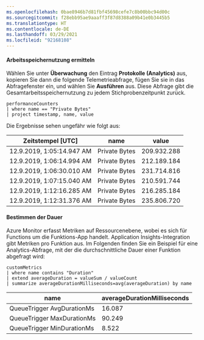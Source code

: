 ```yaml
---
ms.openlocfilehash: 0bae8946b7d81fbf45698cefe7c8b00bbc94d00c
ms.sourcegitcommit: f28ebb95ae9aaaff3f87d8388a09b41e0b3445b5
ms.translationtype: HT
ms.contentlocale: de-DE
ms.lasthandoff: 03/29/2021
ms.locfileid: "92168108"
---
```

#### <a name="determine-memory-usage"></a>Arbeitsspeichernutzung ermitteln 

Wählen Sie unter **Überwachung** den Eintrag **Protokolle (Analytics)** aus, kopieren Sie dann die folgende Telemetrieabfrage, fügen Sie sie in das Abfragefenster ein, und wählen Sie **Ausführen** aus. Diese Abfrage gibt die Gesamtarbeitsspeichernutzung zu jedem Stichprobenzeitpunkt zurück.

```
performanceCounters
| where name == "Private Bytes"
| project timestamp, name, value
```

Die Ergebnisse sehen ungefähr wie folgt aus:

| Zeitstempel \[UTC\]          | name          | value       |
|----------------------------|---------------|-------------|
| 12.9.2019, 1:05:14\.947 AM | Private Bytes | 209.932.288 |
| 12.9.2019, 1:06:14\.994 AM | Private Bytes | 212.189.184 |
| 12.9.2019, 1:06:30\.010 AM | Private Bytes | 231.714.816 |
| 12.9.2019, 1:07:15\.040 AM | Private Bytes | 210.591.744 |
| 12.9.2019, 1:12:16\.285 AM | Private Bytes | 216.285.184 |
| 12.9.2019, 1:12:31\.376 AM | Private Bytes | 235.806.720 |

#### <a name="determine-duration"></a>Bestimmen der Dauer 

Azure Monitor erfasst Metriken auf Ressourcenebene, wobei es sich für Functions um die Funktions-App handelt. Application Insights-Integration gibt Metriken pro Funktion aus. Im Folgenden finden Sie ein Beispiel für eine Analytics-Abfrage, mit der die durchschnittliche Dauer einer Funktion abgefragt wird:

```
customMetrics
| where name contains "Duration"
| extend averageDuration = valueSum / valueCount
| summarize averageDurationMilliseconds=avg(averageDuration) by name
```

| name                       | averageDurationMilliseconds |
|----------------------------|-----------------------------|
| QueueTrigger AvgDurationMs | 16\.087                     |
| QueueTrigger MaxDurationMs | 90\.249                     |
| QueueTrigger MinDurationMs | 8\.522                      |
